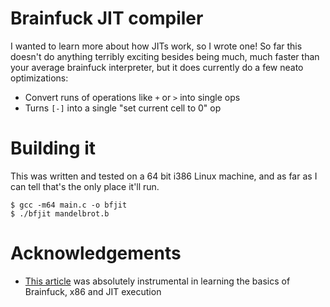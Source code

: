 Brainfuck JIT compiler
======================

I wanted to learn more about how JITs work, so I wrote one! So far this doesn't
do anything terribly exciting besides being much, much faster than your average
brainfuck interpreter, but it does currently do a few neato optimizations:

* Convert runs of operations like `+` or `>` into single ops
* Turns `[-]` into a single "set current cell to 0" op

# Building it

This was written and tested on a 64 bit i386 Linux machine, and as far as I can
tell that's the only place it'll run.

```
$ gcc -m64 main.c -o bfjit
$ ./bfjit mandelbrot.b
```

# Acknowledgements
* [This article](https://toastedcornflakes.github.io/articles/jit-brainfuck.html)
  was absolutely instrumental in learning the basics of Brainfuck, x86 and JIT
  execution
